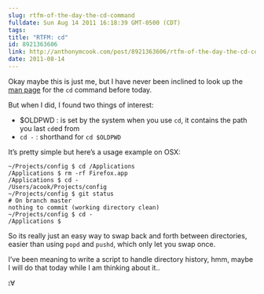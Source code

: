 ```yaml
---
slug: rtfm-of-the-day-the-cd-command
fulldate: Sun Aug 14 2011 16:18:39 GMT-0500 (CDT)
tags:
title: "RTFM: cd"
id: 8921363606
link: http://anthonymcook.com/post/8921363606/rtfm-of-the-day-the-cd-command
date: 2011-08-14
---
```



<p>Okay maybe this is just me, but I have never been inclined to look up the <a href="http://www.linuxcommand.org/man_pages/cd1.html" title="Look around, its in there.. somewhere" target="_blank">man page</a> for the <code>cd</code> command before today.</p>

<p>But when I did, I found two things of interest:</p>

<ul><li>$OLDPWD : is set by the system when you use <code>cd</code>, it contains the path you last <code>cd</code>ed from</li>
<li><code>cd -</code> : shorthand for <code>cd $OLDPWD</code></li>
</ul><p>It&rsquo;s pretty simple but here&rsquo;s a usage example on OSX:</p>

<pre><code>~/Projects/config $ cd /Applications
/Applications $ rm -rf Firefox.app
/Applications $ cd -
/Users/acook/Projects/config
~/Projects/config $ git status
# On branch master
nothing to commit (working directory clean)
~/Projects/config $ cd -
/Applications $
</code></pre>

<p>So its really just an easy way to swap back and forth between directories, easier than using <code>popd</code> and <code>pushd</code>, which only let you swap once.</p>

<p>I&rsquo;ve been meaning to write a script to handle directory history, hmm, maybe I will do that today while I am thinking about it..</p>

<p>⦂∀</p>

